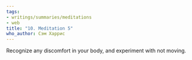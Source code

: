 ```yaml
---
tags:
- writings/summaries/meditations
- web
title: "10. Meditation 5"
who_author: Сэм Харрис
---
```


Recognize any discomfort in your body, and experiment with not moving.